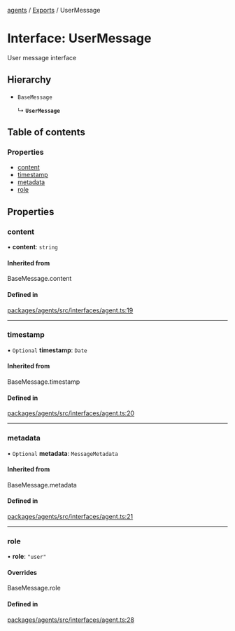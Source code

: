 <!-- 
 ⚠️  AUTO-GENERATED FILE - DO NOT EDIT MANUALLY
 This file is automatically generated by scripts/docs-generator.js
 To make changes, edit the source TypeScript files or update the generator script
-->

[agents](../../) / [Exports](../modules) / UserMessage

# Interface: UserMessage

User message interface

## Hierarchy

- `BaseMessage`

  ↳ **`UserMessage`**

## Table of contents

### Properties

- [content](UserMessage#content)
- [timestamp](UserMessage#timestamp)
- [metadata](UserMessage#metadata)
- [role](UserMessage#role)

## Properties

### content

• **content**: `string`

#### Inherited from

BaseMessage.content

#### Defined in

[packages/agents/src/interfaces/agent.ts:19](https://github.com/woojubb/robota/blob/d84cd2e1e6915e9f7e9aff8f9b06df02e55c139b/packages/agents/src/interfaces/agent.ts#L19)

___

### timestamp

• `Optional` **timestamp**: `Date`

#### Inherited from

BaseMessage.timestamp

#### Defined in

[packages/agents/src/interfaces/agent.ts:20](https://github.com/woojubb/robota/blob/d84cd2e1e6915e9f7e9aff8f9b06df02e55c139b/packages/agents/src/interfaces/agent.ts#L20)

___

### metadata

• `Optional` **metadata**: `MessageMetadata`

#### Inherited from

BaseMessage.metadata

#### Defined in

[packages/agents/src/interfaces/agent.ts:21](https://github.com/woojubb/robota/blob/d84cd2e1e6915e9f7e9aff8f9b06df02e55c139b/packages/agents/src/interfaces/agent.ts#L21)

___

### role

• **role**: ``"user"``

#### Overrides

BaseMessage.role

#### Defined in

[packages/agents/src/interfaces/agent.ts:28](https://github.com/woojubb/robota/blob/d84cd2e1e6915e9f7e9aff8f9b06df02e55c139b/packages/agents/src/interfaces/agent.ts#L28)
